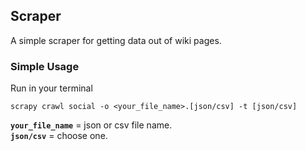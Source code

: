 ## Scraper
A simple scraper for getting data out of wiki pages.

### Simple Usage
Run in your terminal
```shell
scrapy crawl social -o <your_file_name>.[json/csv] -t [json/csv]
```
**`your_file_name`** = json or csv file name.   
**`json/csv`** = choose one.
